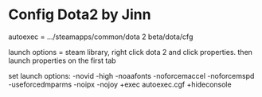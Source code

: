 Config Dota2 by Jinn
=============
autoexec = .../steamapps/common/dota 2 beta/dota/cfg

launch options = steam library, right click dota 2 and click properties. then launch properties on the first tab

set launch options: -novid -high -noaafonts -noforcemaccel -noforcemspd -useforcedmparms -noipx -nojoy +exec autoexec.cgf +hideconsole
